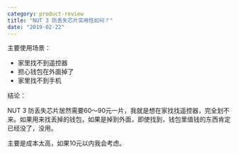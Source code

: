 ```yaml
---
category: product-review
title: "NUT 3 防丢失芯片实用性如何？"
date: "2019-02-22"
---
```


主要使用场景：

- 家里找不到遥控器
- 担心钱包在外面掉了
- 家里找不到手机

结论：

NUT 3 防丢失芯片居然需要60～90元一片，我就是想在家找找遥控器，完全划不来。如果用来找丢掉的钱包，如果是掉到外面，即使找到，钱包里值钱的东西肯定已经没了，没用。

主要是成本太高，如果10元以内我会考虑。
